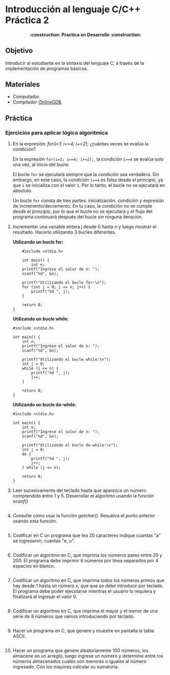 # Introducción al lenguaje C/C++ Práctica 2

<h4 align="center">
:construction: Practica en Desarrollo :construction:
</h4>

## Objetivo

Introducir al estudiante en la sintaxis del lenguaje C, a través de la implementación de programas básicos.

## Materiales

- Computador.
- Compilador [OnlineGDB](https://www.onlinegdb.com/online_c_compiler).


## Práctica

### **Ejercicios para aplicar lógica algorítmica**

1. En la expresión: *for(i=1; i==4; i+=2);* ¿cuántas veces se evalúa la condición?

    En la expresión `for(i=1; i==4; i+=2);`, la condición `i==4` se evalúa solo una vez, al inicio del bucle. 

    El bucle `for` se ejecutará siempre que la condición sea verdadera. Sin embargo, en este caso, la condición `i==4` es falsa desde el principio, ya que `i` se inicializa con el valor `1`. Por lo tanto, el bucle no se ejecutará en absoluto.

    Un bucle `for` consta de tres partes: inicialización, condición y expresión de incremento/decremento. En tu caso, la condición no se cumple desde el principio, por lo que el bucle no se ejecutará y el flujo del programa continuará después del bucle sin ninguna iteración.


2. Incrementar una variable entera j desde 0 hasta n y luego mostrar el resultado.
Hacerlo utilizando 3 bucles diferentes. 

    **Utilizando un bucle for:**

    ~~~
        #include <stdio.h>

        int main() {
            int n;
        printf("Ingrese el valor de n: ");
        scanf("%d", &n);

        printf("Utilizando el bucle for:\n");
        for (int j = 0; j <= n; j++) {
            printf("%d ", j);
        }

        return 0;
    }
    ~~~

    **Utilizando un bucle while:**

    ~~~
    #include <stdio.h>

    int main() {
        int n;
        printf("Ingrese el valor de n: ");
        scanf("%d", &n);

        printf("Utilizando el bucle while:\n");
        int j = 0;
        while (j <= n) {
            printf("%d ", j);
            j++;
        }

        return 0;
    }

    ~~~

    **Utilizando un bucle do-while:**

    ~~~
    #include <stdio.h>

    int main() {
        int n;
        printf("Ingrese el valor de n: ");
        scanf("%d", &n);

        printf("Utilizando el bucle do-while:\n");
        int j = 0;
        do {
            printf("%d ", j);
            j++;
        } while (j <= n);

        return 0;
    }

    ~~~


3. Leer sucesivamente del teclado hasta que aparezca un número comprendido entre 1 y 5. Desarrollar el algoritmo usando la función *scanf()*
~~~
~~~

4. Consulte cómo usar la función *getchar()*. Resuelva el punto anterior usando esta función. 
~~~
~~~

5. Codificar en C un programa que lea 20 caracteres indique cuantas "a" se ingresaron, cuantas "e, u".
~~~
~~~

6. Codificar un algoritmo en C, que imprima los números pares entre 20 y 200. El programa debe imprimir 6 números por línea separados por 4 espacios en blanco.
~~~
~~~

7. Codificar un algoritmo en C, que imprima todos los números primos que hay desde 1 hasta un número x, que que se debe introducir por teclado. El programa debe poder ejecutarse mientras el usuario lo requiera y finalizará al ingresar el valor 0.
~~~
~~~

8. Codificar un algoritmo en C, que imprima el mayor y el menor de una serie de 8 números que vamos introduciendo por teclado.
~~~
~~~

9. Hacer un programa en C, que genere y muestre en pantalla la tabla ASCII.
~~~
~~~

10. Hacer un programa que genere aleatoriamente 100 números, los almacene en un arreglo, luego ingrese un número y determine entre los números almacenados cuales son menores o iguales al número ingresado. Con los mayores calcular su sumatoria.
~~~
~~~